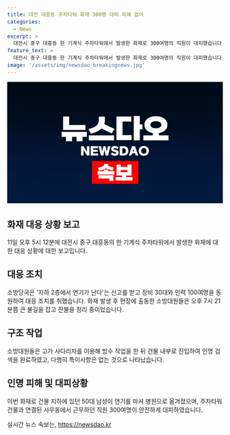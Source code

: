 ```yaml
---
title: 대전 대흥동 주차타워 화재 300명 대피 피해 없어
categories:
  - News
excerpt: >
  대전시 중구 대흥동 한 기계식 주차타워에서 발생한 화재로 300여명의 직원이 대피했습니다. 소방대원들은 30대의 장비와 100여명의 인력을 동원하여 화재를 진압했고, 인명수색을 완료했습니다. 화재로 연기를 마신 50대 남성이 병원으로 옮겨졌으며, 다행히 특이한 사항은 없는 것으로 확인되었습니다. (150자)
feature_text: >
  대전시 중구 대흥동 한 기계식 주차타워에서 발생한 화재로 300여명의 직원이 대피했습니다. 소방대원들은 30대의 장비와 100여명의 인력을 동원하여 화재를 진압했고, 인명수색을 완료했습니다. 화재로 연기를 마신 50대 남성이 병원으로 옮겨졌으며, 다행히 특이한 사항은 없는 것으로 확인되었습니다. (150자)
image: '/assets/img/newsdao_breakingnews.jpg'
---
```


<p><img src="/assets/img/newsdao_breakingnews.jpg" alt="bookingtag 속보" /></p>

<h2 data-ke-size="size26">화재 대응 상황 보고</h2>

<p data-ke-size="size16">11일 오후 5시 12분에 대전시 중구 대흥동의 한 기계식 주차타워에서 발생한 화재에 대한 대응 상황에 대한 보고입니다.</p>

<h2>대응 조치</h2>

<p data-ke-size="size16">소방당국은 '지하 2층에서 연기가 난다'는 신고를 받고 장비 30대와 인력 100여명을 동원하여 대응 조치를 취했습니다. 화재 발생 후 현장에 출동한 소방대원들은 오후 7시 21분쯤 큰 불길을 잡고 잔불을 정리 중이었습니다.</p>

<h2>구조 작업</h2>

<p data-ke-size="size16">소방대원들은 고가 사다리차를 이용해 방수 작업을 한 뒤 건물 내부로 진입하여 인명 검색을 완료하였고, 다행히 특이사항은 없는 것으로 나타났습니다.</p>

<h2>인명 피해 및 대피상황</h2>

<p data-ke-size="size16">이번 화재로 건물 지하에 있던 50대 남성이 연기를 마셔 병원으로 옮겨졌으며, 주차타워 건물과 연결된 사무동에서 근무하던 직원 300여명이 안전하게 대피하였습니다.</p>
실시간 뉴스 속보는, <a href="https://newsdao.kr" rel="dofollow">https://newsdao.kr</a>


